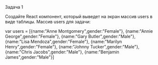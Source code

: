 Задача 1

Создайте React компонент, который выведет на экран массив users в виде таблицы. Массив users для задачи:

var users = [{name:"Anne Montgomery",gender:"Female"},
{name:"Annie George",gender:"Female"},
{name:"Gary Butler",gender:"Male"},
{name:"Lisa Mendoza",gender:"Female"},
{name:"Marilyn Henry",gender:"Female"},
{name:"Johnny Tucker",gender:"Male"},
{name:"Chris Jacobs",gender:"Male"},
{name:"Benjamin James",gender:"Male"}]